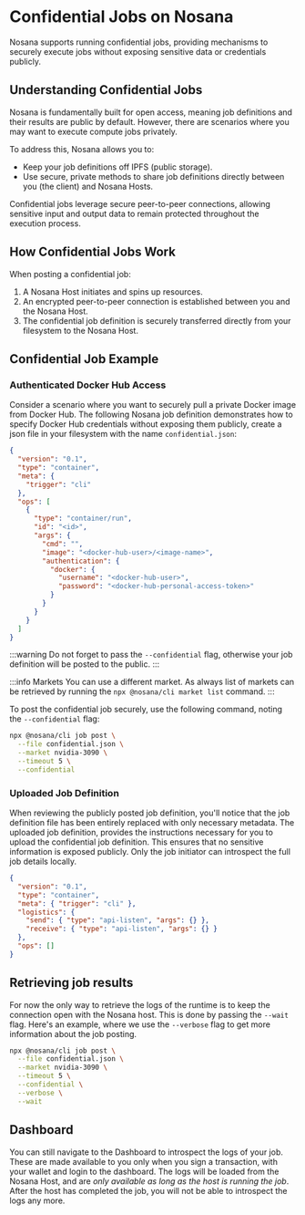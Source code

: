 # Confidential Jobs on Nosana

Nosana supports running confidential jobs, providing mechanisms to securely execute jobs without exposing sensitive data or credentials publicly.

## Understanding Confidential Jobs

Nosana is fundamentally built for open access, meaning job definitions and their results are public by default. However, there are scenarios where you may want to execute compute jobs privately.

To address this, Nosana allows you to:

- Keep your job definitions off IPFS (public storage).
- Use secure, private methods to share job definitions directly between you (the client) and Nosana Hosts.

Confidential jobs leverage secure peer-to-peer connections, allowing sensitive input and output data to remain protected throughout the execution process.

## How Confidential Jobs Work

When posting a confidential job:

1. A Nosana Host initiates and spins up resources.
2. An encrypted peer-to-peer connection is established between you and the Nosana Host.
3. The confidential job definition is securely transferred directly from your filesystem to the Nosana Host.

## Confidential Job Example

### Authenticated Docker Hub Access

Consider a scenario where you want to securely pull a private Docker image from Docker Hub. The following Nosana job definition demonstrates how to specify Docker Hub credentials without exposing them publicly, create a json file in your filesystem with the name `confidential.json`:

```json
{
  "version": "0.1",
  "type": "container",
  "meta": {
    "trigger": "cli"
  },
  "ops": [
    {
      "type": "container/run",
      "id": "<id>",
      "args": {
        "cmd": "",
        "image": "<docker-hub-user>/<image-name>",
        "authentication": {
          "docker": {
            "username": "<docker-hub-user>",
            "password": "<docker-hub-personal-access-token>"
          }
        }
      }
    }
  ]
}
```

:::warning
Do not forget to pass the `--confidential` flag, otherwise your job definition will be posted to the public.
:::

:::info Markets
You can use a different market. As always list of markets can be retrieved by running the `npx @nosana/cli market list` command.
:::

To post the confidential job securely, use the following command, noting the `--confidential` flag:

```bash
npx @nosana/cli job post \
  --file confidential.json \
  --market nvidia-3090 \
  --timeout 5 \
  --confidential
```

<ClientOnly>
  <AsciinemaCast src="/cast/confidential.cast" />
</ClientOnly>

### Uploaded Job Definition

When reviewing the publicly posted job definition, you'll notice that the job definition file has been entirely replaced with only necessary metadata.
The uploaded job definition, provides the instructions necessary for you to upload the confidential job definition.
This ensures that no sensitive information is exposed publicly. Only the job initiator can introspect the full job details locally.

```json
{
  "version": "0.1",
  "type": "container",
  "meta": { "trigger": "cli" },
  "logistics": {
    "send": { "type": "api-listen", "args": {} },
    "receive": { "type": "api-listen", "args": {} }
  },
  "ops": []
}
```

## Retrieving job results

For now the only way to retrieve the logs of the runtime is to keep the connection open with the Nosana host. This is done by passing the `--wait` flag. Here's an example, where we use the `--verbose` flag to get more information about the job posting.

```bash
npx @nosana/cli job post \
  --file confidential.json \
  --market nvidia-3090 \
  --timeout 5 \
  --confidential \
  --verbose \
  --wait
```

<ClientOnly>
  <AsciinemaCast src="/cast/confidential_wait.cast" />
</ClientOnly>

## Dashboard

You can still navigate to the Dashboard to introspect the logs of your job. These are made available to you only when you sign a transaction, with your wallet and login to the dashboard. The logs will be loaded from the Nosana Host, and are _only available as long as the host is running the job_. After the host has completed the job, you will not be able to introspect the logs any more.
